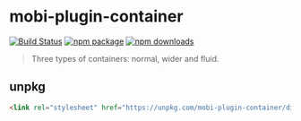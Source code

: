 # mobi-plugin-container

[![Build Status](https://img.shields.io/travis/mobi-css/mobi-plugin-container.svg)](https://travis-ci.org/mobi-css/mobi-plugin-container) [![npm package](https://img.shields.io/npm/v/mobi-plugin-container.svg)](https://www.npmjs.org/package/mobi-plugin-container) [![npm downloads](http://img.shields.io/npm/dm/mobi-plugin-container.svg)](https://www.npmjs.org/package/mobi-plugin-container) 

> Three types of containers: normal, wider and fluid.

## unpkg

```html
<link rel="stylesheet" href="https://unpkg.com/mobi-plugin-container/dist/mobi-plugin-container.min.css" />
```
